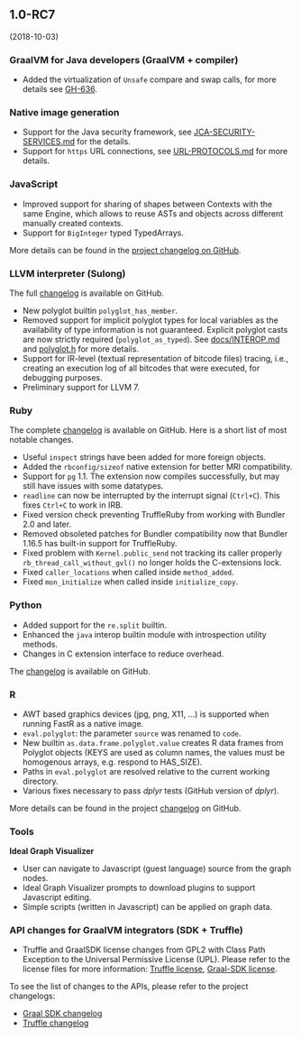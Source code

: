 ## 1.0-RC7
(2018-10-03)
### GraalVM for Java developers (GraalVM + compiler)

* Added the virtualization of `Unsafe` compare and swap calls, for more details see [GH-636](https://github.com/oracle/graal/pull/636).

### Native image generation

* Support for the Java security framework, see [JCA-SECURITY-SERVICES.md](https://github.com/oracle/graal/blob/master/substratevm/JCA-SECURITY-SERVICES.md) for the details.
* Support for `https` URL connections, see [URL-PROTOCOLS.md](https://github.com/oracle/graal/blob/master/substratevm/URL-PROTOCOLS.md) for more details.

### JavaScript

* Improved support for sharing of shapes between Contexts with the same Engine, which allows to reuse ASTs and objects across different manually created contexts.
* Support for `BigInteger` typed TypedArrays.

More details can be found in the [project changelog on GitHub](https://github.com/graalvm/graaljs/blob/master/CHANGELOG.md ).

### LLVM interpreter (Sulong)
The full [changelog](https://github.com/oracle/graal/blob/master/sulong/CHANGELOG.md) is available on GitHub.

* New polyglot builtin `polyglot_has_member`.
* Removed support for implicit polyglot types for local variables as the availability of type information is not guaranteed. Explicit polyglot casts are now strictly required (`polyglot_as_typed`). See [docs/INTEROP.md](https://ol-bitbucket.us.oracle.com/projects/G/repos/graal/browse/sulong/docs/INTEROP.md) and [polyglot.h](https://ol-bitbucket.us.oracle.com/projects/G/repos/graal/browse/sulong/projects/com.oracle.truffle.llvm.libraries.bitcode/include/polyglot.h) for more details.
* Support for IR-level (textual representation of bitcode files) tracing, i.e., creating an execution log of all bitcodes that were executed, for debugging purposes.
* Preliminary support for LLVM 7.

### Ruby
The complete [changelog](https://github.com/oracle/truffleruby/blob/master/CHANGELOG.md) is available on GitHub. Here is a short list of most notable changes.

* Useful `inspect` strings have been added for more foreign objects.
* Added the `rbconfig/sizeof` native extension for better MRI compatibility.
* Support for `pg` 1.1. The extension now compiles successfully, but may still have issues with some datatypes.
* `readline` can now be interrupted by the interrupt signal (`Ctrl+C`). This fixes `Ctrl+C` to work in IRB.
* Fixed version check preventing TruffleRuby from working with Bundler 2.0 and later.
* Removed obsoleted patches for Bundler compatibility now that Bundler 1.16.5 has built-in support for TruffleRuby.
* Fixed problem with `Kernel.public_send` not tracking its caller properly
`rb_thread_call_without_gvl()` no longer holds the C-extensions lock.
* Fixed `caller_locations` when called inside `method_added`.
* Fixed `mon_initialize` when called inside `initialize_copy`.

### Python

* Added support for the `re.split` builtin.
* Enhanced the `java` interop builtin module with introspection utility methods.
* Changes in C extension interface to reduce overhead.

The [changelog](https://github.com/graalvm/graalpython/blob/master/CHANGELOG.md)
is available on GitHub.

### R

* AWT based graphics devices (jpg, png, X11, ...) is supported when running FastR as a native image.
* `eval.polyglot`: the parameter `source` was renamed to `code`.
* New builtin `as.data.frame.polyglot.value` creates R data frames from Polyglot objects (KEYS are used as column names, the values must be homogenous arrays, e.g. respond to HAS_SIZE).
* Paths in `eval.polyglot` are resolved relative to the current working directory.
* Various fixes necessary to pass _dplyr_ tests (GitHub version of _dplyr_).

More details can be found in the project [changelog](https://github.com/oracle/fastr/blob/master/CHANGELOG.md) on GitHub.

### Tools
**Ideal Graph Visualizer**
* User can navigate to Javascript (guest language) source from the graph nodes.
* Ideal Graph Visualizer prompts to download plugins to support Javascript editing.
* Simple scripts (written in Javascript) can be applied on graph data.

### API changes for GraalVM integrators (SDK + Truffle)

* Truffle and GraalSDK license changes from GPL2 with Class Path Exception to the Universal Permissive License (UPL). Please refer to the license files for more information: [Truffle license](https://github.com/oracle/graal/blob/master/truffle/LICENSE.md), [Graal-SDK license](https://github.com/oracle/graal/blob/master/sdk/LICENSE.md).

To see the list of changes to the APIs, please refer to the project changelogs:
- [Graal SDK changelog](https://github.com/oracle/graal/blob/master/sdk/CHANGELOG.md)
- [Truffle changelog](https://github.com/oracle/graal/blob/master/truffle/CHANGELOG.md)
